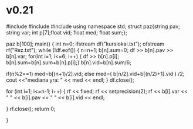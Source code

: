 # v0.21

#include <iostream>
#include <iomanip>
#include <fstream> 
using namespace std;
struct paz{string pav; string var; int p[7];float vid; float med; float sum;};

paz b[100];
main() {
int n=0;
ifstream df("kursiokai.txt");
ofstream rf("Rez.txt");
while (!df.eof()) {
n=n+1;
b[n].sum=0; 
df >> b[n].pav >> b[n].var;
for(int i=1; i<=6; i++) { df >> b[n].p[i]; b[n].sum=b[n].sum+b[n].p[i];}
b[n].vid=b[n].sum/6;

if(n%2==1) med=b[(n+1)/2].vid; else med=( b[n/2].vid+b[(n/2)+1].vid ) /2;
	cout <<"mediana yra: " << med << endl; 
 }
df.close(); 


for (int i=1; i<=n-1; i++)  { 
rf << fixed; 
rf << setprecision(2);
rf << b[i].var << " " <<  b[i].pav << " " <<   b[i].vid  << endl;

}
 rf.close(); return 0; 
  
} 
